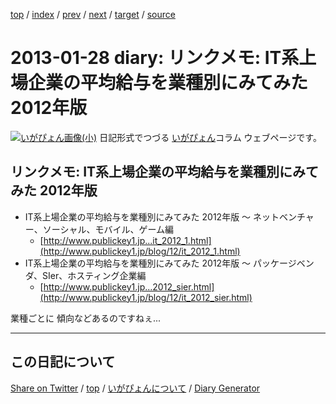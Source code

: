 [top](../index.html) 
 / [index](https://igapyon.github.io/diary/2013/index.html) 
 / [prev](https://igapyon.github.io/diary/2013/ig130126.html) 
 / [next](https://igapyon.github.io/diary/2013/ig130129.html) 
 / [target](https://igapyon.github.io/diary/2013/ig130128.html) 
 / [source](https://github.com/igapyon/diary/blob/gh-pages/2013/ig130128.html.src.md) 

2013-01-28 diary: リンクメモ: IT系上場企業の平均給与を業種別にみてみた 2012年版
=====================================================================================================
[![いがぴょん画像(小)](https://igapyon.github.io/diary/images/iga200306s.jpg "いがぴょん")](https://igapyon.github.io/diary/memo/memoigapyon.html) 日記形式でつづる [いがぴょん](https://igapyon.github.io/diary/memo/memoigapyon.html)コラム ウェブページです。

## リンクメモ: IT系上場企業の平均給与を業種別にみてみた 2012年版


* IT系上場企業の平均給与を業種別にみてみた 2012年版 ～ ネットベンチャー、ソーシャル、モバイル、ゲーム編
  * [http://www.publickey1.jp...it_2012_1.html](http://www.publickey1.jp/blog/12/it_2012_1.html)
* IT系上場企業の平均給与を業種別にみてみた 2012年版 ～ パッケージベンダ、SIer、ホスティング企業編
  * [http://www.publickey1.jp...2012_sier.html](http://www.publickey1.jp/blog/12/it_2012_sier.html)

業種ごとに 傾向などあるのですねぇ...

----------------------------------------------------------------------------------------------------

## この日記について

[Share on Twitter](https://twitter.com/intent/tweet?hashtags=igapyon%2Cdiary%2C%E3%81%84%E3%81%8C%E3%81%B4%E3%82%87%E3%82%93&text=%E3%83%AA%E3%83%B3%E3%82%AF%E3%83%A1%E3%83%A2%3A+IT%E7%B3%BB%E4%B8%8A%E5%A0%B4%E4%BC%81%E6%A5%AD%E3%81%AE%E5%B9%B3%E5%9D%87%E7%B5%A6%E4%B8%8E%E3%82%92%E6%A5%AD%E7%A8%AE%E5%88%A5%E3%81%AB%E3%81%BF%E3%81%A6%E3%81%BF%E3%81%9F+2012%E5%B9%B4%E7%89%88&url=https%3A%2F%2Figapyon.github.io%2Fdiary%2F2013%2Fig130128.html) / [top](../index.html) / [いがぴょんについて](https://igapyon.github.io/diary/memo/memoigapyon.html) / [Diary Generator](https://github.com/igapyon/igapyonv3)
